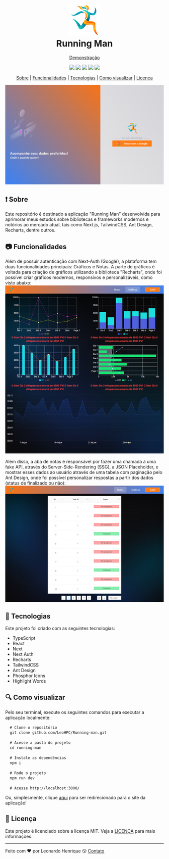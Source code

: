<h1 align="center">
  <img src="https://github.com/LeoHPC/Running-man/blob/main/public/logo.png" width="100">
  <br>
  Running Man
</h1>

<p align="center">
  <a href="https://running-man-leohpc.vercel.app">Demonstração</a>
</p>

<p align="center">
  <img src="https://img.shields.io/github/languages/top/leohpc/Running-man">
  <img src="https://img.shields.io/github/issues/leohpc/Running-man">
  <img src="https://img.shields.io/github/forks/leohpc/Running-man">
  <img src="https://img.shields.io/github/stars/leohpc/Running-man">
  <img src="https://img.shields.io/static/v1?label=license&message=MIT&color=E51C44">
</p>

<p align="center">
  <a href="#exclamation-sobre">Sobre</a> | <a href="#camera-funcionalidades">Funcionalidades</a> | <a href="#rocket-tecnologias">Tecnologias</a> | <a href="#mag-como-visualizar">Como visualizar</a> | <a href="#memo-licença">Licença</a>
</p>

<img src="https://github.com/LeoHPC/Running-man/blob/main/public/demo01.png">

## :exclamation: Sobre

Este repositório é destinado a aplicação "Running Man" desenvolvida para aprimorar meus estudos sobre bibliotecas e frameworks modernos e notórios ao mercado atual, tais como Next.js, TailwindCSS, Ant Design, Recharts, dentre outros.

## :camera: Funcionalidades

Além de possuir autenticação com Next-Auth (Google), a plataforma tem duas funcionalidades principais: Gráficos e Notas.
A parte de gráficos é voltada para criação de gráficos utilizando a biblioteca "Recharts", onde foi possível criar gráficos modernos, responsivos e personalizáveis, como visto abaixo:
<img src="https://github.com/LeoHPC/Running-man/blob/main/public/demo02.png" />

Além disso, a aba de notas é responsável por fazer uma chamada à uma fake API, através do Server-Side-Rendering (SSG), a JSON Placeholder, e mostrar esses dados ao usuário através de uma tabela com paginação pelo Ant Design, onde foi possível personalizar respostas a partir dos dados (status de finalizado ou não):
<img src="https://github.com/LeoHPC/Running-man/blob/main/public/demo03.png" />

## :rocket: Tecnologias

Este projeto foi criado com as seguintes tecnologias:

- TypeScript
- React
- Next
- Next Auth
- Recharts
- TailwindCSS
- Ant Design
- Phosphor Icons
- Highlight Words

## :mag: Como visualizar

Pelo seu terminal, execute os seguintes comandos para executar a aplicação localmente:
```shell
  # Clone o repositório
  git clone github.com/LeoHPC/Running-man.git
  
  # Acesse a pasta do projeto
  cd running-man
  
  # Instale as dependências 
  npm i
  
  # Rode o projeto
  npm run dev
  
  # Acesse http://localhost:3000/
```
Ou, simplesmente, clique <a href="https://running-man-leohpc.vercel.app">aqui</a> para ser redirecionado para o site da aplicação!

## :memo: Licença

Este projeto é licenciado sobre a licença MIT. Veja a [LICENÇA](https://opensource.org/licenses/MIT) para mais informações.

---

Feito com ❤ por Leonardo Henrique :kissing: [Contato](https://www.linkedin.com/in/leonardo-henrique-33a3ab210)
